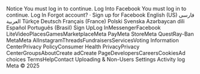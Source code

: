 Notice
You must log in to continue.
Log Into Facebook
You must log in to continue.
Log In
Forgot account? · Sign up for Facebook
English (US)
فارسی
العربية
Türkçe
Deutsch
Français (France)
Polski
Svenska
Azərbaycan dili
Español
Português (Brasil)
Sign UpLog InMessengerFacebook LiteVideoPlacesGamesMarketplaceMeta PayMeta StoreMeta QuestRay-Ban MetaMeta AIInstagramThreadsFundraisersServicesVoting Information CenterPrivacy PolicyConsumer Health PrivacyPrivacy CenterGroupsAboutCreate adCreate PageDevelopersCareersCookiesAd choices
TermsHelpContact Uploading & Non-Users
Settings
Activity log
Meta © 2025